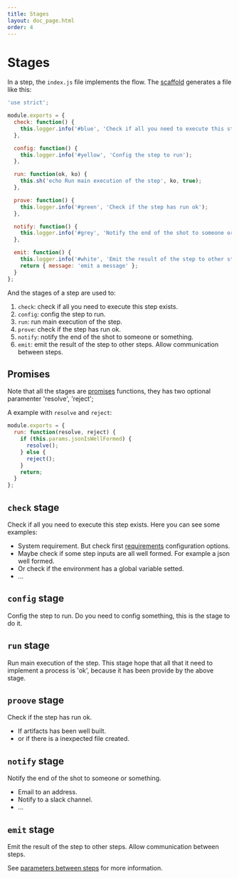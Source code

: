 ```yaml
---
title: Stages
layout: doc_page.html
order: 4
---
```


# Stages

In a step, the `index.js` file implements the flow. The [scaffold](./steps.html#scaffold) generates a file like this:

```javascript
'use strict';

module.exports = {
  check: function() {
    this.logger.info('#blue', 'Check if all you need to execute this step exists');
  },

  config: function() {
    this.logger.info('#yellow', 'Config the step to run');
  },

  run: function(ok, ko) {
    this.sh('echo Run main execution of the step', ko, true);
  },

  prove: function() {
    this.logger.info('#green', 'Check if the step has run ok');
  },

  notify: function() {
    this.logger.info('#grey', 'Notify the end of the shot to someone or something');
  },

  emit: function() {
    this.logger.info('#white', 'Emit the result of the step to other steps. Allow communication between steps');
    return { message: 'emit a message' };
  }
};
```

And the stages of a step are used to:

1. `check`: check if all you need to execute this step exists.
1. `config`: config the step to run.
1. `run`: run main execution of the step.
1. `prove`: check if the step has run ok.
1. `notify`: notify the end of the shot to someone or something.
1. `emit`: emit the result of the step to other steps. Allow communication between steps.

## Promises

Note that all the stages are [promises](https://developer.mozilla.org/docs/Web/JavaScript/Referencia/Objetos_globales/Promise) functions, they has two optional paramenter 'resolve', 'reject';

A example with `resolve` and `reject`:

```javascript
module.exports = {
  run: function(resolve, reject) {
    if (this.params.jsonIsWellFormed) {
      resolve();
    } else {
      reject();
    }
    return;
  }
};
```

## `check` stage

Check if all you need to execute this step exists. Here you can see some examples:

- System requirement. But check first [requirements](./requirements.html) configuration options.
- Maybe check if some step inputs are all well formed. For example a json well formed.
- Or check if the environment has a global variable setted.
- ...

## `config` stage

Config the step to run. Do you need to config something, this is the stage to do it.

## `run` stage

Run main execution of the step. This stage hope that all that it need to implement a process is 'ok', because it has been provide by the above stage.

## `proove` stage

Check if the step has run ok.

- If artifacts has been well built.
- or if there is a inexpected file created.

## `notify` stage

Notify the end of the shot to someone or something.

- Email to an address.
- Notify to a slack channel.
- ...

## `emit` stage

Emit the result of the step to other steps. Allow communication between steps.

See [parameters between steps](./08-parametes_between_steps.html) for more information.
